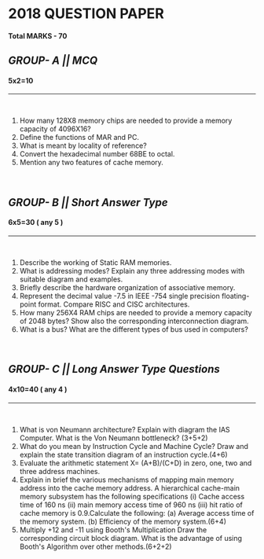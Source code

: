 # 2018 QUESTION PAPER
#### **Total MARKS - 70**

## *GROUP- A   ||  MCQ* 
#### 5x2=10
---

</br>

1. How many 128X8 memory chips are needed to provide a memory capacity of 4096X16?
2. Define the functions of MAR and PC.
3. What is meant by locality of reference?
4. Convert the hexadecimal number 68BE to octal.
5. Mention any two features of cache memory.

</br>

## *GROUP- B   ||  Short Answer Type*
#### 6x5=30 ( any 5 )
---

</br>

1. Describe the working of Static RAM memories.
2. What is addressing modes? Explain any three addressing modes with suitable diagram and examples.
3. Briefly describe the hardware organization of associative memory. 
4. Represent the decimal value -7.5 in IEEE -754 single precision floating-point format. Compare RISC and CISC architectures.
5. How many 256X4 RAM chips are needed to provide a memory capacity of 2048 bytes? Show also the corresponding interconnection diagram.
6. What is a bus? What are the different types of bus used in computers?

</br>

## *GROUP- C   ||  Long Answer Type Questions*
#### 4x10=40 ( any 4 )
---

</br>

1. What is von Neumann architecture? Explain with diagram the IAS Computer. What is the Von Neumann bottleneck? (3+5+2)  
2. What do you mean by Instruction Cycle and Machine Cycle? Draw and explain the state transition diagram of an instruction cycle.(4+6)  
3. Evaluate the arithmetic statement X= (A+B)/(C+D) in zero, one, two and three address machines.  
4. Explain in brief the various mechanisms of mapping main memory address into the cache memory address. A hierarchical cache-main memory subsystem has the following specifications (i) Cache access time of 160 ns (ii) main memory access time of 960 ns (iii) hit ratio of cache memory is 0.9.Calculate the following: (a) Average access time of the memory system. (b) Efficiency of the memory system.(6+4)
5. Multiply +12 and -11 using Booth's Multiplication Draw the corresponding circuit block diagram.
What is the advantage of using Booth's Algorithm over other methods.(6+2+2)



